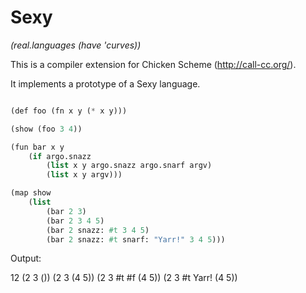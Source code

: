 Sexy
====

*(real.languages (have 'curves))* 

This is a compiler extension for Chicken Scheme (http://call-cc.org/).

It implements a prototype of a Sexy language.

```scheme

(def foo (fn x y (* x y)))

(show (foo 3 4)) 

(fun bar x y 
    (if argo.snazz
        (list x y argo.snazz argo.snarf argv)
        (list x y argv)))

(map show
    (list
        (bar 2 3)
        (bar 2 3 4 5)
        (bar 2 snazz: #t 3 4 5)
        (bar 2 snazz: #t snarf: "Yarr!" 3 4 5)))
```

Output:

12
(2 3 ())
(2 3 (4 5))
(2 3 #t #f (4 5))
(2 3 #t Yarr! (4 5))



